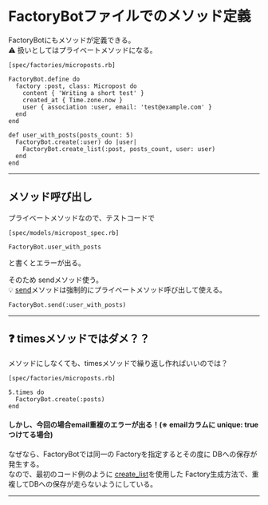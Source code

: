 # FactoryBotファイルでのメソッド定義
FactoryBotにもメソッドが定義できる。  
⚠️ 扱いとしてはプライベートメソッドになる。
~~~
[spec/factories/microposts.rb]

FactoryBot.define do
  factory :post, class: Micropost do
    content { 'Writing a short test' }
    created_at { Time.zone.now }
    user { association :user, email: 'test@example.com' }
  end
end
 
def user_with_posts(posts_count: 5)
  FactoryBot.create(:user) do |user|
    FactoryBot.create_list(:post, posts_count, user: user)
  end
end
~~~
***

## メソッド呼び出し
プライベートメソッドなので、テストコードで
~~~
[spec/models/micropost_spec.rb]

FactoryBot.user_with_posts
~~~~
と書くとエラーが出る。  
  
そのため sendメソッド使う。  
💡 [send](https://github.com/Tarara33/TIL/blob/main/Ruby/%E3%83%A1%E3%82%BD%E3%83%83%E3%83%89/%E5%8D%98%E4%BD%93/send.md)メソッドは強制的にプライベートメソッド呼び出して使える。
~~~
FactoryBot.send(:user_with_posts)
~~~
***

## ❓ timesメソッドではダメ？？
メソッドにしなくても、timesメソッドで繰り返し作ればいいのでは？
~~~
[spec/factories/microposts.rb]

5.times do
  FactoryBot.create(:posts)
end
~~~

#### しかし、今回の場合email重複のエラーが出る！(※ emailカラムに unique: trueつけてる場合)

なぜなら、FactoryBotでは同一の Factoryを指定するとその度に DBへの保存が発生する。    
なので、最初のコード例のように [create_list](https://github.com/Tarara33/TIL/blob/main/Rails/Test/Factory/create_list.md)を使用した Factory生成方法で、重複してDBへの保存が走らないようにしている。
***
